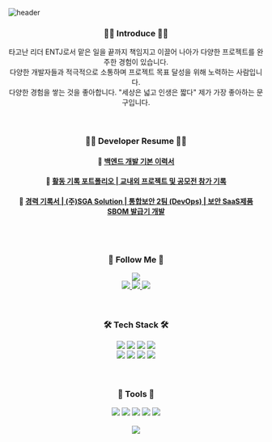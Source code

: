 ![header](https://capsule-render.vercel.app/api?type=waving&color=FFD6AC&height=250&section=header&text=Welcome%20to%20Yurim's%20Github&fontSize=50&fontColor=704B25)

 
<h3 align="center">👋🏻 Introduce 👋🏻</h3>
<div align="center">
  타고난 리더 ENTJ로서 맡은 일을 끝까지 책임지고 이끌어 나아가 다양한 프로젝트를 완주한 경험이 있습니다.
</div>
<div align="center">
  다양한 개발자들과 적극적으로 소통하며 프로젝트 목표 달성을 위해 노력하는 사람입니다.
</div>
<div align="center">
다양한 경험을 쌓는 것을 좋아합니다. "세상은 넓고 인생은 짧다" 제가 가장 좋아하는 문구입니다. 
</div>

 <br>
 <br>

<h3 align="center">👩‍💻 Developer Resume 👩‍💻</h3>

<div align="center">
    <h4>🔗 <a href="https://my.surfit.io/w/1799602991">백엔드 개발 기본 이력서</a></h4>
</div>
<div align="center">
    <h4>🔗 <a href="https://dev-if.notion.site/da8d9c5d52cb4044af030d5b65ee5891">활동 기록 포트폴리오 | 교내외 프로젝트 및 공모전 참가 기록</a></h4>
</div>
<div align="center">
    <h4>🔗 <a href="https://dev-if.notion.site/SGA-Solutions-6ee1da41f5ec42a587e02d0770d1b3cd">경력 기록서 | (주)SGA Solution | 통합보안 2팀 (DevOps) | 보안 SaaS제품 SBOM 발급기 개발</a></h4>
</div>


 <br>
 <br>

<h3 align="center">🌈 Follow Me 🌈</h3>
<div align="center">
 <a href="https://dev-if.notion.site/WIL-TIL-a20e8bf85287419c8b2578146cda60b6?pvs=4"><img src ="https://img.shields.io/badge/📝_TIL_&_WIL_📝-pink?style=for-the-badge"/>

 </div>
 <div align="center">
  <a href="https://dev-if.notion.site/da8d9c5d52cb4044af030d5b65ee5891"><img src="https://img.shields.io/badge/portfolio-11B48A?style=for-the-badge&logo=Notion&logoColor=white&link=https://dev-if.notion.site/da8d9c5d52cb4044af030d5b65ee5891">
  </a>
  <a href="https://for-if.tistory.com"><img src="https://img.shields.io/badge/Tech%20Blog-11B48A?style=for-the-badge&logo=Tistory&logoColor=white&link=https://for-if.tistory.com/">
  </a>
  <a href="mailto:yang8126042@gmail.com">
    <img
      src="https://img.shields.io/badge/gmail-D14836?style=for-the-badge&logo=gmail&logoColor=white">
  </a>

</div>
 <br>
 <br>

<h3 align="center">🛠 Tech Stack 🛠</h3>
<div align="center">
  <img src="https://img.shields.io/badge/Java-007396?style=for-the-badge&logo=Java&logoColor=white">
  <img src="https://img.shields.io/badge/Spring-6DB33F?style=for-the-badge&logo=Spring&logoColor=white">
  <img src="https://img.shields.io/badge/Spring Boot-6DB33F?style=for-the-badge&logo=SpringBoot&logoColor=white">
  <img src="https://img.shields.io/badge/MySQL-316192?style=for-the-badge&logo=mysql&logoColor=white">
  <br>
  <img src="https://img.shields.io/badge/Redis-DC382D?style=for-the-badge&logo=Redis&logoColor=black">
  <img src="https://img.shields.io/badge/Node.js-339933?style=for-the-badge&logo=Node.js&logoColor=white">
  <img src="https://img.shields.io/badge/Python-3766AB?style=for-the-badge&logo=Python&logoColor=white"/>
  <img src="https://img.shields.io/badge/Django-092E20?style=for-the-badge&logo=Django&logoColor=white">
</div>

 <br>
 <br>
 


<h3 align="center">🌱 Tools 🌱</h3>
<div align="center">
  <img src="https://img.shields.io/badge/intellij-000000?style=for-the-badge&logo=intellijidea&logoColor=white">
  <img src="https://img.shields.io/badge/postman-FF6C37.svg?style=for-the-badge&logo=postman&logoColor=white">
  <img src="https://img.shields.io/badge/github-181717.svg?style=for-the-badge&logo=github&logoColor=white">
  <img src="https://img.shields.io/badge/figma-F24E1E.svg?style=for-the-badge&logo=figma&logoColor=white">
  <img src="https://img.shields.io/badge/Notion-F3F3F3.svg?style=for-the-badge&logo=notion&logoColor=black">
</div>

 <br>


<div align="center">
 <img src="https://github-readme-stats.vercel.app/api?username=YurimYang&show_icons=true">
 </div>
